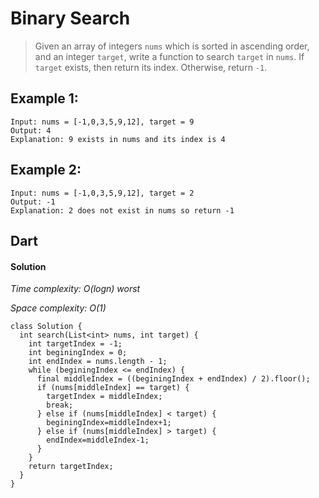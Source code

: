# Binary Search
>Given an array of integers `nums` which is sorted in ascending order, and an integer `target`, write a function to search `target` in `nums`. If `target` exists, then return its index. Otherwise, return `-1`.
## Example 1:
```
Input: nums = [-1,0,3,5,9,12], target = 9
Output: 4
Explanation: 9 exists in nums and its index is 4
```
## Example 2:
```
Input: nums = [-1,0,3,5,9,12], target = 2
Output: -1
Explanation: 2 does not exist in nums so return -1
```

## Dart
#### Solution
*Time complexity: O(logn) worst*

*Space complexity: O(1)*
```
class Solution {
  int search(List<int> nums, int target) {
    int targetIndex = -1;
    int beginingIndex = 0;
    int endIndex = nums.length - 1;
    while (beginingIndex <= endIndex) {
      final middleIndex = ((beginingIndex + endIndex) / 2).floor();
      if (nums[middleIndex] == target) {
        targetIndex = middleIndex;
        break;
      } else if (nums[middleIndex] < target) {
        beginingIndex=middleIndex+1;
      } else if (nums[middleIndex] > target) {
        endIndex=middleIndex-1;
      }
    }
    return targetIndex;
  }
}
```

